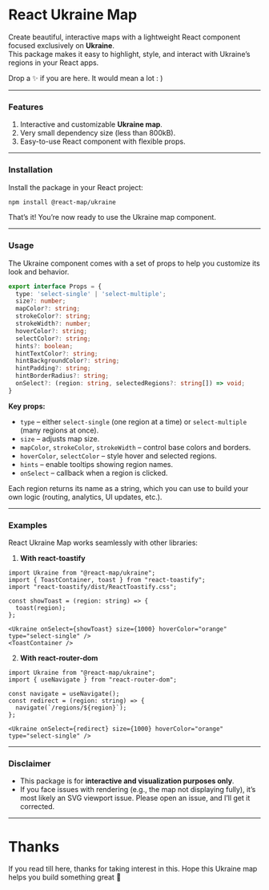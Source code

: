 # React Ukraine Map  

Create beautiful, interactive maps with a lightweight React component focused exclusively on **Ukraine**.  
This package makes it easy to highlight, style, and interact with Ukraine’s regions in your React apps.  

Drop a ✨ if you are here. It would mean a lot : )  

---

### Features  
1. Interactive and customizable **Ukraine map**.  
2. Very small dependency size (less than 800kB).  
3. Easy-to-use React component with flexible props.  

---

### Installation  

Install the package in your React project:  

```bash
npm install @react-map/ukraine
```  

That’s it! You’re now ready to use the Ukraine map component.  

---

### Usage  

The Ukraine component comes with a set of props to help you customize its look and behavior.  

```ts
export interface Props = {
  type: 'select-single' | 'select-multiple';
  size?: number;
  mapColor?: string;
  strokeColor?: string;
  strokeWidth?: number;
  hoverColor?: string;
  selectColor?: string;
  hints?: boolean;
  hintTextColor?: string;
  hintBackgroundColor?: string;
  hintPadding?: string;
  hintBorderRadius?: string;
  onSelect?: (region: string, selectedRegions?: string[]) => void;
}
```  

**Key props:**  
- `type` – either `select-single` (one region at a time) or `select-multiple` (many regions at once).  
- `size` – adjusts map size.  
- `mapColor`, `strokeColor`, `strokeWidth` – control base colors and borders.  
- `hoverColor`, `selectColor` – style hover and selected regions.  
- `hints` – enable tooltips showing region names.  
- `onSelect` – callback when a region is clicked.  

Each region returns its name as a string, which you can use to build your own logic (routing, analytics, UI updates, etc.).  

---

### Examples  

React Ukraine Map works seamlessly with other libraries:  

1. **With react-toastify**  
```tsx
import Ukraine from "@react-map/ukraine";
import { ToastContainer, toast } from "react-toastify";
import "react-toastify/dist/ReactToastify.css";

const showToast = (region: string) => {
  toast(region);
};

<Ukraine onSelect={showToast} size={1000} hoverColor="orange" type="select-single" />
<ToastContainer />
```  

2. **With react-router-dom**  
```tsx
import Ukraine from "@react-map/ukraine";
import { useNavigate } from "react-router-dom";

const navigate = useNavigate();
const redirect = (region: string) => {
  navigate(`/regions/${region}`);
};

<Ukraine onSelect={redirect} size={1000} hoverColor="orange" type="select-single" />
```  

---

### Disclaimer  
- This package is for **interactive and visualization purposes only**.  
- If you face issues with rendering (e.g., the map not displaying fully), it’s most likely an SVG viewport issue. Please open an issue, and I’ll get it corrected.  

---

# Thanks  
If you read till here, thanks for taking interest in this. Hope this Ukraine map helps you build something great 🚀  
